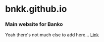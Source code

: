 # bnkk.github.io
### Main website for Banko

Yeah there's not much else to add here... [Link](https://bnkk.github.io/)
